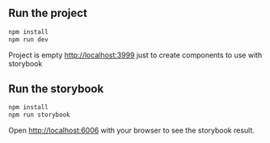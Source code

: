 ## Run the project
```bash
npm install
npm run dev
```
Project is empty [http://localhost:3999](http://localhost:3999) just to create components to use with storybook

## Run the storybook
```bash
npm install
npm run storybook
```

Open [http://localhost:6006](http://localhost:6006) with your browser to see the storybook result.